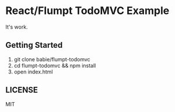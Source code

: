 # React/Flumpt TodoMVC Example
It's work.

## Getting Started

1. git clone babie/flumpt-todomvc
2. cd flumpt-todomvc && npm install
3. open index.html


## LICENSE
MIT
